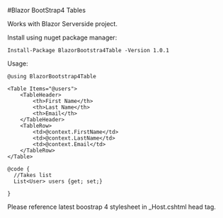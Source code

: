 #Blazor BootStrap4 Tables

Works with Blazor Serverside project.

Install using nuget package manager:
```
Install-Package BlazorBootstra4Table -Version 1.0.1
```
Usage:
```
@using BlazorBootstrap4Table
  
<Table Items="@users">
    <TableHeader>
        <th>First Name</th>
        <th>Last Name</th>
        <th>Email</th>
    </TableHeader>
    <TableRow>
        <td>@context.FirstName</td>
        <td>@context.LastName</td>
        <td>@context.Email</td>
    </TableRow>
</Table>

@code {
  //Takes list
  List<User> users {get; set;}

}
```
Please reference latest boostrap 4 stylesheet in _Host.cshtml head tag.
